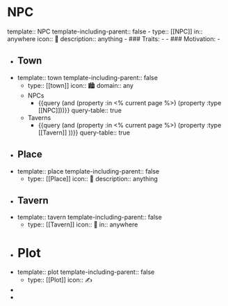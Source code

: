 # NPC
template:: NPC
template-including-parent:: false
	- type:: [[NPC]]
	  in:: anywhere
	  icon:: 👤
	  description:: anything
	- ### Traits:
		-
	- ### Motivation:
		-
- ## Town
- template:: town
  template-including-parent:: false
	- type:: [[town]]
	  icon:: 🏙️
	  domain:: any
	- NPCs
		- {{query (and (property :in <% current page %>) (property :type [[NPC]]))}}
		  query-table:: true
	- Taverns
		- {{query (and (property :in <% current page %>) (property :type [[Tavern]] ))}}
		  query-table:: true
- ## Place
- template:: place
  template-including-parent:: false
	- type:: [[Place]]
	  icon:: 🏰
	  description:: anything
- ## Tavern
- template:: tavern
  template-including-parent:: false
	- type:: [[Tavern]]
	  icon:: 🍻
	  in:: anywhere
- # Plot
- template:: plot
  template-including-parent:: false
	- type:: [[Plot]]
	  icon:: ✍️
-
-
